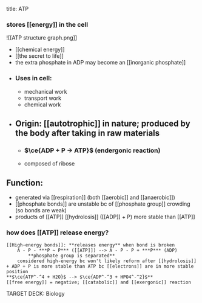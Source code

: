 title: ATP
### **stores [[energy]] in the cell**

![[ATP structure graph.png]]
- [[chemical energy]]
- [[the secret to life]]
- the extra phosphate in ADP may become an [[inorganic phosphate]]
- ### Uses in cell:
	- mechanical work
	- transport work
	- chemical work
- ## Origin: [[autotrophic]] in nature; produced by the body after taking in raw materials
	- ### $\ce{ADP + P -> ATP}$ (endergonic reaction)
	- composed of ribose

## Function:
- generated via [[respiration]] (both [[aerobic]] and [[anaerobic]])
- [[phosphate bonds]] are unstable bc of [[phosphate group]] crowding (so bonds are weak)
- products of [[ATP]] [[hydrolosis]] ([[ADP]] + P) more stable than [[ATP]]

### how does [[ATP]] release energy?
	[[High-energy bonds]]: **releases energy** when bond is broken
		A - P - ***P ~ P*** ([[ATP]]) --> A - P - P + ***P*** (ADP)
			**phosphate group is separated**
		considered high-energy bc won't likely reform after [[hydrolosis]] + ADP + P is more stable than ATP bc [[electrons]] are in more stable position
	**$\ce{ATP^-^4 + H2O}$ --> $\ce{ADP^-^3 + HPO4^-^2}$**
	[[free energy]] = negative; [[catabolic]] and [[exergonic]] reaction

TARGET DECK: Biology